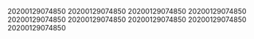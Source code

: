 20200129074850
20200129074850
20200129074850
20200129074850
20200129074850
20200129074850
20200129074850
20200129074850
20200129074850

